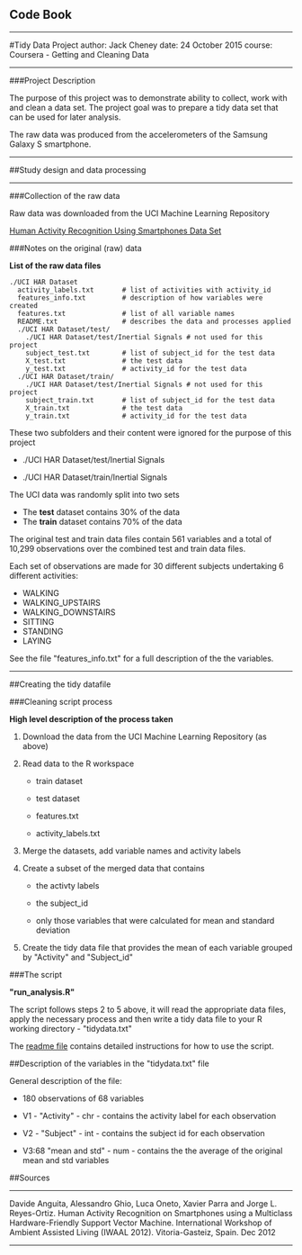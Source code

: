 ## Code Book---
#Tidy Data Project    author: Jack Cheney    date: 24 October 2015
    course: Coursera - Getting and Cleaning Data  ---###Project Description
The purpose of this project was to demonstrate ability to collect, work with and clean a data set.  The project goal was to prepare a tidy data set that can be used for later analysis.
The raw data was produced from the accelerometers of the Samsung Galaxy S smartphone.
---##Study design and data processing---###Collection of the raw data

Raw data was downloaded from the UCI Machine Learning Repository

[Human Activity Recognition Using Smartphones Data Set](https://d396qusza40orc.cloudfront.net/getdata%2Fprojectfiles%2FUCI%20HAR%20Dataset.zip)
###Notes on the original (raw) data **List of the raw data files**```./UCI HAR Dataset  activity_labels.txt		# list of activities with activity_id  features_info.txt			# description of how variables were created  features.txt				# list of all variable names  README.txt				# describes the data and processes applied  ./UCI HAR Dataset/test/    ./UCI HAR Dataset/test/Inertial Signals # not used for this project    subject_test.txt		# list of subject_id for the test data    X_test.txt				# the test data     y_test.txt				# activity_id for the test data  ./UCI HAR Dataset/train/    ./UCI HAR Dataset/test/Inertial Signals # not used for this project    subject_train.txt		# list of subject_id for the test data    X_train.txt				# the test data    y_train.txt				# activity_id for the test data
```These two subfolders and their content were ignored for the purpose of this project
* ./UCI HAR Dataset/test/Inertial Signals
* ./UCI HAR Dataset/train/Inertial Signals

The UCI data was randomly split into two sets

* The **test** dataset contains 30% of the data
* The **train** dataset contains 70% of the dataThe original test and train data files contain 561 variables and a total of 10,299 observations over the combined test and train data files.
Each set of observations are made for 30 different subjects undertaking 6 different activities:
* WALKING
* WALKING_UPSTAIRS
* WALKING_DOWNSTAIRS
* SITTING
* STANDING
* LAYING

See the file "features_info.txt" for a full description of the the variables.
---##Creating the tidy datafile###Cleaning script process
**High level description of the process taken**1. Download the data from the UCI Machine Learning Repository (as above)
2. Read data to the R workspace
   * train dataset
   * test dataset
   * features.txt
   * activity_labels.txt
3. Merge the datasets, add variable names and activity labels
4. Create a subset of the merged data that contains
    * the activty labels
    * the subject_id
    * only those variables that were calculated for mean and standard deviation
5. Create the tidy data file that provides the mean of each variable grouped by "Activity" and "Subject_id"###The script
**"run_analysis.R"**
The script follows steps 2 to 5 above, it will read the appropriate data files, apply the necessary process and then write a tidy data file to your R working directory - "tidydata.txt"
The [readme file]() contains detailed instructions for how to use the script.##Description of the variables in the "tidydata.txt" file General description of the file:
  - 180 observations of 68 variables
  - V1 - "Activity" - chr - contains the activity label for each observation
  - V2 - "Subject" - int - contains the subject id for each observation
  - V3:68 "mean and std" - num - contains the the average of the original mean and std variables
  ##Sources

---Davide Anguita, Alessandro Ghio, Luca Oneto, Xavier Parra and Jorge L. Reyes-Ortiz. Human Activity Recognition on Smartphones using a Multiclass Hardware-Friendly Support Vector Machine. International Workshop of Ambient Assisted Living (IWAAL 2012). Vitoria-Gasteiz, Spain. Dec 2012
---